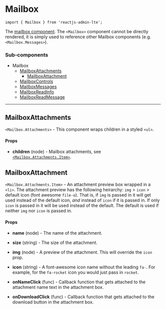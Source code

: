 Mailbox
=======

`import { Mailbox } from 'reactjs-admin-lte';`

The [mailbox component][mailbox]. The `<Mailbox>` component cannot be directly rendered, it is
simply used to reference other Mailbox components (e.g. `<Mailbox.Messages>`).

### Sub-components
 - Mailbox
   - [MailboxAttachments](#mailboxattachments)
     - [MailboxAttachment](#mailboxattachment)
   - [MailboxControls](#mailboxcontrols)
   - [MailboxMessages](#mailboxmessages)
   - [MailboxReadInfo](#mailboxreadinfo)
   - [MailboxReadMessage](#mailboxreadmessage)

---

## MailboxAttachments
`<Mailbox.Attachments>` - This component wraps children in a styled `<ul>`.

#### Props
 - __children__ (node) - Mailbox attachments, see [`<Mailbox.Attachments.Item>`](#mailboxattachment).

## MailboxAttachment
`<Mailbox.Attachments.Item>` - An attachment preview box wrapped in a `<li>`. The attachment preview
 has the following heirarchy: `img` > `icon` > default icon (font awesome `file-o`). That is, if 
`img` is passed in it will get used instead of the default icon, _and_ instead of `icon` if it is 
passed in.  If only `icon` is passed in it will be used instead of the default. The default is used if neither `img` nor `icon` is passed in.

#### Props
 - __name__ (node) - The name of the attachment.

 - __size__ (string) - The size of the attachment.

 - __img__ (node) - A preview of the attachment. This will override the `icon` prop.

 - __icon__ (string) - A font-awesome icon name without the leading `fa-`. For example, for the
   `fa-rocket` icon you would just pass in `rocket`.

 - __onNameClick__ (func) - Callback function that gets attached to the attachment name text in the
   attachment box.

 - __onDownloadClick__ (func) - Callback function that gets attached to the download button in the
   attachment box.


[mailbox]: https://almsaeedstudio.com/themes/AdminLTE/pages/mailbox/mailbox.html
